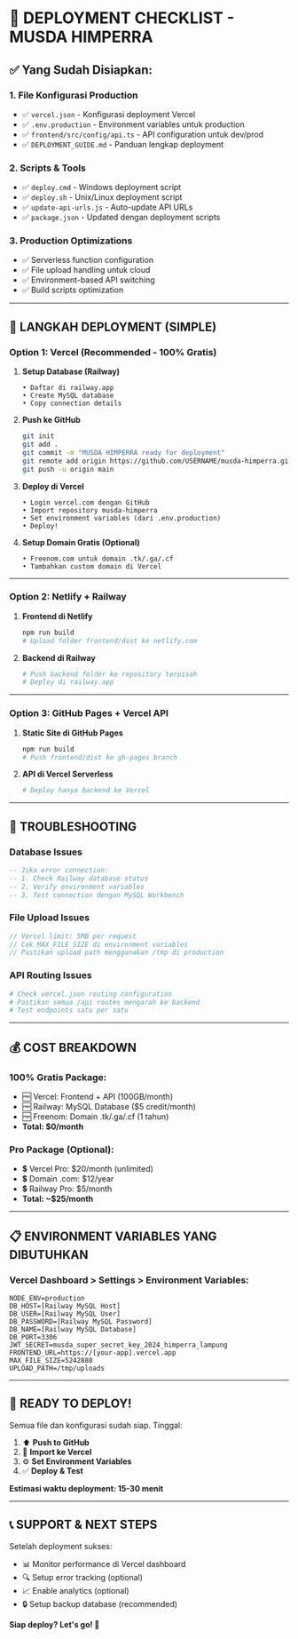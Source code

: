 # 🎯 **DEPLOYMENT CHECKLIST - MUSDA HIMPERRA**

## **✅ Yang Sudah Disiapkan:**

### **1. File Konfigurasi Production**
- ✅ `vercel.json` - Konfigurasi deployment Vercel
- ✅ `.env.production` - Environment variables untuk production
- ✅ `frontend/src/config/api.ts` - API configuration untuk dev/prod
- ✅ `DEPLOYMENT_GUIDE.md` - Panduan lengkap deployment

### **2. Scripts & Tools**
- ✅ `deploy.cmd` - Windows deployment script
- ✅ `deploy.sh` - Unix/Linux deployment script  
- ✅ `update-api-urls.js` - Auto-update API URLs
- ✅ `package.json` - Updated dengan deployment scripts

### **3. Production Optimizations**
- ✅ Serverless function configuration
- ✅ File upload handling untuk cloud
- ✅ Environment-based API switching
- ✅ Build scripts optimization

---

## **🚀 LANGKAH DEPLOYMENT (SIMPLE)**

### **Option 1: Vercel (Recommended - 100% Gratis)**

1. **Setup Database (Railway)**
   ```
   • Daftar di railway.app
   • Create MySQL database
   • Copy connection details
   ```

2. **Push ke GitHub**
   ```bash
   git init
   git add .
   git commit -m "MUSDA HIMPERRA ready for deployment"
   git remote add origin https://github.com/USERNAME/musda-himperra.git
   git push -u origin main
   ```

3. **Deploy di Vercel**
   ```
   • Login vercel.com dengan GitHub
   • Import repository musda-himperra
   • Set environment variables (dari .env.production)
   • Deploy!
   ```

4. **Setup Domain Gratis (Optional)**
   ```
   • Freenom.com untuk domain .tk/.ga/.cf
   • Tambahkan custom domain di Vercel
   ```

---

### **Option 2: Netlify + Railway**

1. **Frontend di Netlify**
   ```bash
   npm run build
   # Upload folder frontend/dist ke netlify.com
   ```

2. **Backend di Railway**
   ```bash
   # Push backend folder ke repository terpisah
   # Deploy di railway.app
   ```

---

### **Option 3: GitHub Pages + Vercel API**

1. **Static Site di GitHub Pages**
   ```bash
   npm run build
   # Push frontend/dist ke gh-pages branch
   ```

2. **API di Vercel Serverless**
   ```bash
   # Deploy hanya backend ke Vercel
   ```

---

## **🔧 TROUBLESHOOTING**

### **Database Issues**
```sql
-- Jika error connection:
-- 1. Check Railway database status
-- 2. Verify environment variables
-- 3. Test connection dengan MySQL Workbench
```

### **File Upload Issues**
```javascript
// Vercel limit: 5MB per request
// Cek MAX_FILE_SIZE di environment variables
// Pastikan upload path menggunakan /tmp di production
```

### **API Routing Issues**
```bash
# Check vercel.json routing configuration
# Pastikan semua /api routes mengarah ke backend
# Test endpoints satu per satu
```

---

## **💰 COST BREAKDOWN**

### **100% Gratis Package:**
- 🆓 Vercel: Frontend + API (100GB/month)
- 🆓 Railway: MySQL Database ($5 credit/month)
- 🆓 Freenom: Domain .tk/.ga/.cf (1 tahun)
- **Total: $0/month**

### **Pro Package (Optional):**
- 💲 Vercel Pro: $20/month (unlimited)
- 💲 Domain .com: $12/year
- 💲 Railway Pro: $5/month
- **Total: ~$25/month**

---

## **📋 ENVIRONMENT VARIABLES YANG DIBUTUHKAN**

### **Vercel Dashboard > Settings > Environment Variables:**
```
NODE_ENV=production
DB_HOST=[Railway MySQL Host]
DB_USER=[Railway MySQL User]
DB_PASSWORD=[Railway MySQL Password]
DB_NAME=[Railway MySQL Database]
DB_PORT=3306
JWT_SECRET=musda_super_secret_key_2024_himperra_lampung
FRONTEND_URL=https://[your-app].vercel.app
MAX_FILE_SIZE=5242880
UPLOAD_PATH=/tmp/uploads
```

---

## **🎉 READY TO DEPLOY!**

Semua file dan konfigurasi sudah siap. Tinggal:

1. ⬆️ **Push to GitHub**
2. 🚀 **Import ke Vercel** 
3. ⚙️ **Set Environment Variables**
4. ✅ **Deploy & Test**

**Estimasi waktu deployment: 15-30 menit**

---

## **📞 SUPPORT & NEXT STEPS**

Setelah deployment sukses:
- 📊 Monitor performance di Vercel dashboard
- 🔍 Setup error tracking (optional)
- 📈 Enable analytics (optional)
- 🔒 Setup backup database (recommended)

**Siap deploy? Let's go! 🚀**